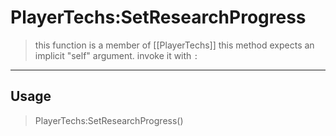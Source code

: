 # PlayerTechs:SetResearchProgress
> this function is a member of [[PlayerTechs]]
> this method expects an implicit "self" argument. invoke it with `:`
-----
## Usage
> PlayerTechs:SetResearchProgress()
